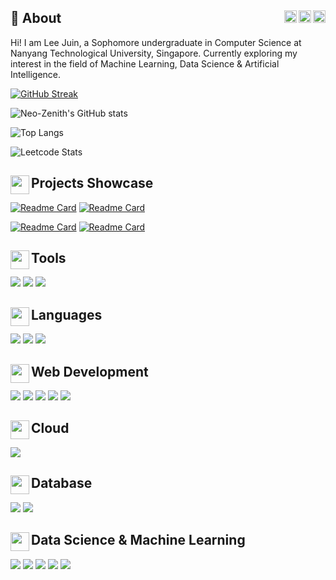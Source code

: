 ## 💫 About  <a href="https://www.linkedin.com/in/juin-lee/" title="LinkedIn"><img align="right" src="https://simpleicons.org/icons/linkedin.svg" height="20" /></a> <a href="https://leetcode.com/Neo-Zenith/" title="LeetCode"><img align="right" src="https://simpleicons.org/icons/leetcode.svg" height="20" /></a> <a href="https://www.hackerrank.com/Neo_Zenith" title="HackerRank"><img align="right" src="https://simpleicons.org/icons/hackerrank.svg" height="20" /></a>
Hi! I am Lee Juin, a Sophomore undergraduate in Computer Science at Nanyang Technological University, Singapore. Currently exploring my interest in the field of Machine Learning, Data Science & Artificial Intelligence.

[![GitHub Streak](https://streak-stats.demolab.com?user=Neo-Zenith&theme=buefy)](https://git.io/streak-stats) 

![Neo-Zenith's GitHub stats](https://github-readme-stats.vercel.app/api?username=Neo-Zenith&count_private=true&theme=buefy&show_icons=true) 

![Top Langs](https://github-readme-stats.vercel.app/api/top-langs/?username=Neo-Zenith&theme=buefy&show_icons=true&layout=compact) 

![Leetcode Stats](https://leetcard.jacoblin.cool/Neo-Zenith?theme=unicorn)

## <img align="left" src="https://emojipedia-us.s3.amazonaws.com/source/skype/289/briefcase_1f4bc.png" height="30" />Projects Showcase
[![Readme Card](https://github-readme-stats.vercel.app/api/pin/?username=Neo-Zenith&repo=Project-ASES&theme=buefy)](https://github.com/Neo-Zenith/Project-ASES) 
[![Readme Card](https://github-readme-stats.vercel.app/api/pin/?username=Neo-Zenith&repo=Text-Message-Sentiment-Analyser&theme=buefy)](https://github.com/Neo-Zenith/Text-Message-Sentiment-Analyser) 

[![Readme Card](https://github-readme-stats.vercel.app/api/pin/?username=Neo-Zenith&repo=Analysis-of-Algorithms&theme=buefy)](https://github.com/Neo-Zenith/Analysis-of-Algorithms)
[![Readme Card](https://github-readme-stats.vercel.app/api/pin/?username=Neo-Zenith&repo=site&theme=buefy)](https://github.com/Neo-Zenith/site) 

## <img align="left" src="https://emojipedia-us.s3.amazonaws.com/source/skype/289/hammer-and-wrench_1f6e0-fe0f.png" height="30" /> Tools
<p>
  <img src="https://img.shields.io/badge/VSCode-0078D6?style=for-the-badge&logo=visualstudio&logoColor=white" />
  <img src="https://img.shields.io/badge/git%20-%23F05033.svg?style=for-the-badge&logo=git&logoColor=white" /> 
  <img src="https://img.shields.io/badge/Jupyter-F37626.svg?&style=for-the-badge&logo=Jupyter&logoColor=white" /> 
</p>


## <img align="left" src="https://static.thenounproject.com/png/3040228-200.png" height="30" /> Languages
<p>
  <img src="https://img.shields.io/badge/Python-3776AB?style=for-the-badge&logo=python&logoColor=white" /> 
  <img src="https://img.shields.io/badge/C-00599C?style=for-the-badge&logo=c&logoColor=white" /> 
  <img src="https://img.shields.io/badge/Java-ED8B00?style=for-the-badge&logo=java&logoColor=white" />   
</p>


## <img align="left" src="https://cdn-icons-png.flaticon.com/512/1006/1006771.png" height="30" />Web Development
<p>
  <img src="https://img.shields.io/badge/React-20232A?style=for-the-badge&logo=react&logoColor=61DAFB" />
  <img src="https://img.shields.io/badge/Django-092E20?style=for-the-badge&logo=django&logoColor=white" />
  <img src="https://img.shields.io/badge/HTML5-E34F26?style=for-the-badge&logo=html5&logoColor=white" /> 
  <img src="https://img.shields.io/badge/CSS3-239120?&style=for-the-badge&logo=css3&logoColor=white" /> 
  <img src="https://img.shields.io/badge/JavaScript-F7DF1E?style=for-the-badge&logo=javascript&logoColor=black" /> 
</p>

## <img align="left" src="https://cdn-icons-png.flaticon.com/512/4264/4264850.png" height="30" /> Cloud
<p>
  <img src="https://img.shields.io/badge/Microsoft_Azure-0089D6?style=for-the-badge&logo=microsoft-azure&logoColor=white" />
</p>

## <img align="left" src="https://static.vecteezy.com/system/resources/thumbnails/004/657/673/small/database-line-style-icon-free-vector.jpg" height="30" /> Database
<p>
  <img src="https://img.shields.io/badge/SQLite-07405E?style=for-the-badge&logo=sqlite&logoColor=white" />
  <img src="https://img.shields.io/badge/PostgreSQL-316192?style=for-the-badge&logo=postgresql&logoColor=white" />
</p>

## <img align="left" src="https://cdn-icons-png.flaticon.com/512/3716/3716795.png" height="30" />Data Science & Machine Learning
<p>
  <img src="https://img.shields.io/badge/Pandas-160458?style=for-the-badge&logo=pandas&logoColor=white" />
  <img src="https://img.shields.io/badge/ScikitLearn-f89939?style=for-the-badge&logo=scikit-learn&logoColor=white" />
  <img src="https://img.shields.io/badge/streamlit-bd4043?style=for-the-badge&logo=streamlit&logoColor=white" />
  <img src="https://img.shields.io/badge/TensorFlow-FF6F00?style=for-the-badge&logo=tensorflow&logoColor=white" />
  <img src="https://img.shields.io/badge/opencv-%23white.svg?style=for-the-badge&logo=opencv&logoColor=white" />
</p>
